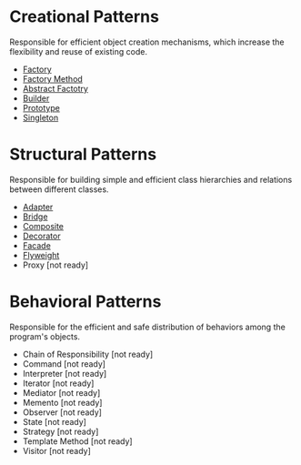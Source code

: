 # Creational Patterns
Responsible for efficient object creation mechanisms, which increase the flexibility and reuse of existing code.
* [Factory](https://github.com/ilyabulychev/DESIGN-PATTERNS/tree/master/DESIGN-PATTERNS/CREATIONAL/Factory)
* [Factory Method](https://github.com/ilyabulychev/DESIGN-PATTERNS/tree/master/DESIGN-PATTERNS/CREATIONAL/FactoryMethod)
* [Abstract Factotry](https://github.com/ilyabulychev/DESIGN-PATTERNS/tree/master/DESIGN-PATTERNS/CREATIONAL/AbstractFactory)
* [Builder](https://github.com/ilyabulychev/DESIGN-PATTERNS/tree/master/DESIGN-PATTERNS/CREATIONAL/Builder)
* [Prototype](https://github.com/ilyabulychev/DESIGN-PATTERNS/tree/master/DESIGN-PATTERNS/CREATIONAL/Prototype)
* [Singleton](https://github.com/ilyabulychev/DESIGN-PATTERNS/tree/master/DESIGN-PATTERNS/CREATIONAL/Singleton)

# Structural Patterns
Responsible for building simple and efficient class hierarchies and relations between different classes.
* [Adapter](https://github.com/ilyabulychev/DESIGN-PATTERNS/tree/master/DESIGN-PATTERNS/STRUCTURAL/Adapter)
* [Bridge](https://github.com/ilyabulychev/DESIGN-PATTERNS/tree/master/DESIGN-PATTERNS/STRUCTURAL/Bridge)
* [Composite](https://github.com/ilyabulychev/DESIGN-PATTERNS/tree/master/DESIGN-PATTERNS/STRUCTURAL/Composite)
* [Decorator](https://github.com/ilyabulychev/DESIGN-PATTERNS/tree/master/DESIGN-PATTERNS/STRUCTURAL/Decorator)
* [Facade](https://github.com/ilyabulychev/DESIGN-PATTERNS/tree/master/DESIGN-PATTERNS/STRUCTURAL/Facade)
* [Flyweight](https://github.com/ilyabulychev/DESIGN-PATTERNS/tree/master/DESIGN-PATTERNS/STRUCTURAL/Flyweight)
* Proxy  [not ready]

# Behavioral Patterns
Responsible for the efficient and safe distribution of behaviors among the program's objects.
* Chain of Responsibility  [not ready]
 * Command  [not ready]
 * Interpreter  [not ready]
 * Iterator  [not ready]
 * Mediator  [not ready]
 * Memento  [not ready]
 * Observer  [not ready]
 * State  [not ready]
 * Strategy  [not ready]
 * Template Method  [not ready]
 * Visitor  [not ready]

